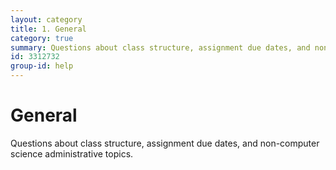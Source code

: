 ```yaml
---
layout: category
title: 1. General
category: true
summary: Questions about class structure, assignment due dates, and non-computer science administrative topics.
id: 3312732
group-id: help
---
```


# General

Questions about class structure, assignment due dates, and non-computer science administrative topics.
